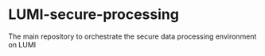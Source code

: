 # LUMI-secure-processing
The main repository to orchestrate the secure data processing environment on LUMI
